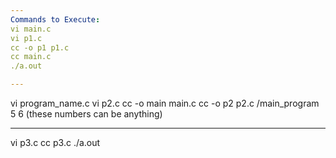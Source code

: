 ```yaml
---
Commands to Execute:
vi main.c
vi p1.c
cc -o p1 p1.c
cc main.c
./a.out 

---
```

vi program_name.c
vi p2.c 
cc -o main main.c
cc -o p2 p2.c
/main_program 5 6 (these numbers can be anything) 

---
vi p3.c
cc p3.c
./a.out 